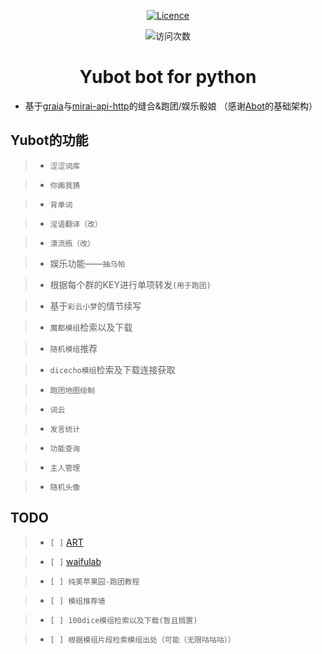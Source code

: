<div align="center">

<a href="https://github.com/Redlnn/redbot/blob/master/LICENSE"><img src="https://img.shields.io/github/license/Redlnn/redbot" alt="Licence" /></a>
<p align="center">
<img src="https://count.getloli.com/get/@YUASDS-Yubot?theme=rule34" alt="访问次数" />
</p>
</p>

# Yubot bot for python
</div>

 - 基于[graia](https://github.com/GraiaProject/Ariadne)与[mirai-api-http](https://github.com/project-mirai/mirai-api-http)的缝合&跑团/娱乐骰娘
 （感谢[Abot](https://github.com/djkcyl/ABot-Graia)的基础架构）

## Yubot的功能
>- `涩涩词库`

>- `你画我猜`

>- `背单词`

>- `淫语翻译（改）`

>- `漂流瓶（改）`

>- 娱乐功能——`抽乌帕`

>- 根据每个群的KEY进行单项转发`(用于跑团)`

>- 基于`彩云小梦`的情节续写

>- `魔都模组`检索以及下载

>- `随机模组`推荐

>- `dicecho模组`检索及下载连接获取

>- `跑团地图绘制`

>- `词云`

>- `发言统计`

>- `功能查询`

>- `主人管理`

>- `随机头像`

## TODO


>- `[ ]`  [ART](https://app.wombo.art/)

>- `[ ]`  [waifulab](https://waifulabs.com/generate)

>- `[ ] 纯美苹果园-跑团教程`

>- `[ ] 模组推荐墙`

>- `[ ] 100dice模组检索以及下载(暂且搁置)`

>- `[ ] 根据模组片段检索模组出处（可能（无限咕咕咕））`